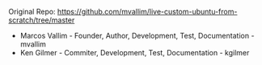 Original Repo: https://github.com/mvallim/live-custom-ubuntu-from-scratch/tree/master
 -   Marcos Vallim - Founder, Author, Development, Test, Documentation - mvallim
 -   Ken Gilmer - Commiter, Development, Test, Documentation - kgilmer
